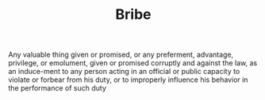 ---
title: Bribe
letter: B
permalink: "/definitions/bld-bribe.html"
body: Any valuable thing given or promised, or any preferment, advantage, privilege,
  or emolument, given or promised corruptly and against the law, as an induce-ment
  to any person acting in an official or public capacity to violate or forbear from
  his duty, or to improperly influence his behavior in the performance of such duty
published_at: '2018-07-07'
source: Black's Law Dictionary 2nd Ed (1910)
layout: post
---